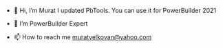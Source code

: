 - 👋 Hi, I’m Murat
I updated PbTools. You can use it for PowerBuilder 2021


- 👀 I’m PowerBuilder Expert
- 📫 How to reach me muratyelkovan@yahoo.com

<!---
myelkovan/myelkovan is a ✨ special ✨ repository because its `README.md` (this file) appears on your GitHub profile.
You can click the Preview link to take a look at your changes.
--->
